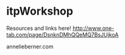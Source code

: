 itpWorkshop
===========
Resources and links here!
http://www.one-tab.com/page/DsnknDMhQQeMQ7BsJUjkoA

annelieberner.com
